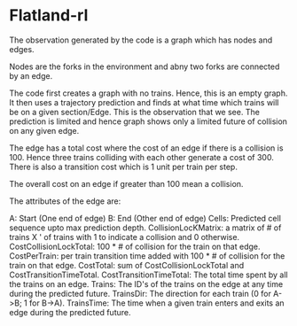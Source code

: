 # Flatland-rl

The observation generated by the code is a graph which has nodes and edges.

Nodes are the forks in the environment and abny two forks are connected by an edge.

The code first creates a graph with no trains. Hence, this is an empty graph. 
It then uses a trajectory prediction and finds at what time which trains will be on a given section/Edge.
This is the observation that we see. The prediction is limited and hence graph shows only a limited future of collision on any given edge.

The edge has a total cost where the cost of an edge if there is a collision is 100. Hence three trains colliding with each other generate a cost of 300.
There is also a transition cost which is 1 unit per train per step.

The overall cost on an edge if greater than 100 mean a collision.

The attributes of the edge are:

A: Start (One end of edge)
B: End (Other end of edge)
Cells: Predicted cell sequence upto max prediction depth.
CollisionLocKMatrix: a matrix of # of trains X ' of trains with 1 to indicate a collision and 0 otherwise.
CostCollisionLockTotal: 100 * # of collision for the train on that edge.
CostPerTrain: per train transition time added with 100 * # of collision for the train on that edge.
CostTotal: sum of CostCollisionLockTotal and CostTransitionTimeTotal.
CostTransitionTimeTotal: The total time spent by all the trains on an edge.
Trains: The ID's of the trains on the edge at any time during the predicted future.
TrainsDir: The direction for each train (0 for A->B; 1 for B->A).
TrainsTime: The time when a given train enters and exits an edge during the predicted future.
